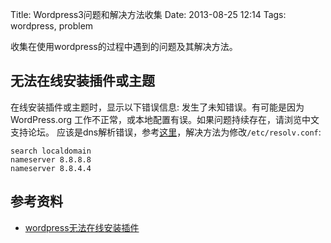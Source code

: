 Title: Wordpress3问题和解决方法收集
Date: 2013-08-25 12:14
Tags: wordpress, problem


收集在使用wordpress的过程中遇到的问题及其解决方法。

## 无法在线安装插件或主题

在线安装插件或主题时，显示以下错误信息:
    发生了未知错误。有可能是因为 WordPress.org 工作不正常，或本地配置有误。如果问题持续存在，请浏览中文支持论坛。
应该是dns解析错误，参考[这里](http://www.oukan.net/201207741.html)，解决方法为修改`/etc/resolv.conf`:

    search localdomain
    nameserver 8.8.8.8
    nameserver 8.8.4.4

## 参考资料

*  [wordpress无法在线安装插件](http://www.oukan.net/201207741.html)

